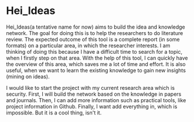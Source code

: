 # Hei_Ideas

Hei_Ideas(a tentative name for now) aims to build the idea and knowledge network. The goal for doing this is to help the researchers to do literature review. The expected outcome of this tool is a complete report (in some formats) on a particular area, in which the researcher interests. I am thinking of doing this because I have a difficult time to search for a topic, when I firstly step on that area. With the help of this tool, I can quickly have the overview of this area, which saves me a lot of time and effort. It is also useful, when we want to learn the existing knowledge to gain new insights (mining on ideas). 

I would like to start the project with my current research area which is security. First, I will build the network based on the knowledge in papers and journals. Then, I can add more information such as practical tools, like project information in Github. Finally, I want add everything in, which is impossible. But it is a cool thing, isn't it. 
